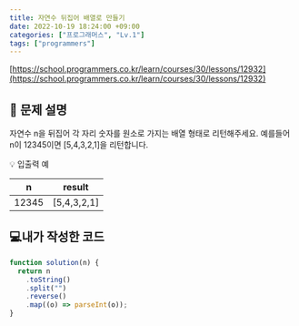 ```yaml
---
title: 자연수 뒤집어 배열로 만들기
date: 2022-10-19 18:24:00 +09:00
categories: ["프로그래머스", "Lv.1"]
tags: ["programmers"]
---
```


[https://school.programmers.co.kr/learn/courses/30/lessons/12932](https://school.programmers.co.kr/learn/courses/30/lessons/12932)

## 📔 문제 설명

자연수 n을 뒤집어 각 자리 숫자를 원소로 가지는 배열 형태로 리턴해주세요. 예를들어 n이 12345이면 [5,4,3,2,1]을 리턴합니다.

💡 입출력 예

| n     | result      |
| ----- | ----------- |
| 12345 | [5,4,3,2,1] |

## 💻내가 작성한 코드

```js
function solution(n) {
  return n
    .toString()
    .split("")
    .reverse()
    .map((o) => parseInt(o));
}
```
